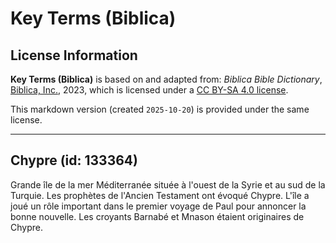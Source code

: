 # Key Terms (Biblica)

## License Information

**Key Terms (Biblica)** is based on and adapted from: _Biblica Bible Dictionary_, [Biblica, Inc.](https://www.biblica.com/), 2023, which is licensed under a [CC BY-SA 4.0 license](https://creativecommons.org/licenses/by-sa/4.0/legalcode.en).

This markdown version (created `2025-10-20`) is provided under the same license.



--------------------------------

## Chypre (id: 133364)

Grande île de la mer Méditerranée située à l'ouest de la Syrie et au sud de la Turquie. Les prophètes de l'Ancien Testament ont évoqué Chypre. L'île a joué un rôle important dans le premier voyage de Paul pour annoncer la bonne nouvelle. Les croyants Barnabé et Mnason étaient originaires de Chypre.


